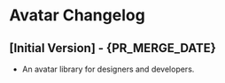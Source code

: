 # Avatar Changelog

## [Initial Version] - {PR_MERGE_DATE}

- An avatar library for designers and developers.
